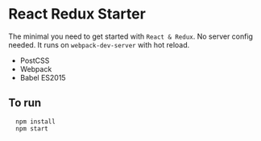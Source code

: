 # React Redux Starter

The minimal you need to get started with `React & Redux`. 
No server config needed. It runs on `webpack-dev-server` with hot reload.

- PostCSS
- Webpack
- Babel ES2015

## To run

```
  npm install
  npm start
```
